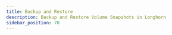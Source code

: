 ```yaml
---
title: Backup and Restore
description: Backup and Restore Volume Snapshots in Longhorn 
sidebar_position: 70
---
```


<head>
  <link rel="canonical" href="https://main--longhornio-docusaurus.netlify.app/snapshots-and-backups/index"/>
</head>
